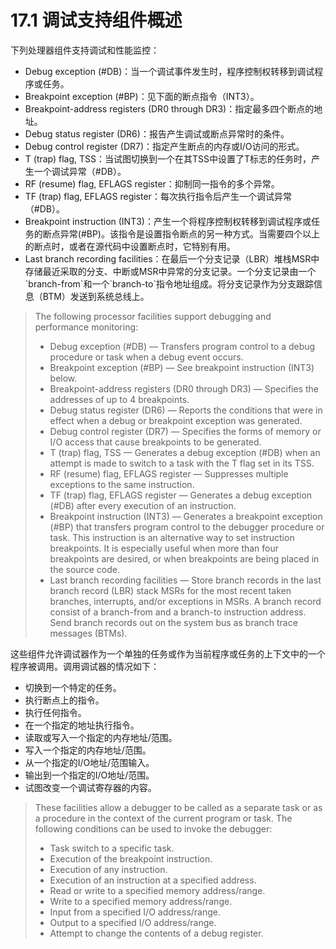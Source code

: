 # 17.1 调试支持组件概述

下列处理器组件支持调试和性能监控：

* Debug exception (#DB)：当一个调试事件发生时，程序控制权转移到调试程序或任务。
* Breakpoint exception (#BP)：见下面的断点指令（INT3）。
* Breakpoint-address registers (DR0 through DR3)：指定最多四个断点的地址。
* Debug status register (DR6)：报告产生调试或断点异常时的条件。
* Debug control register (DR7)：指定产生断点的内存或I/O访问的形式。
* T (trap) flag, TSS：当试图切换到一个在其TSS中设置了T标志的任务时，产生一个调试异常（#DB）。
* RF (resume) flag, EFLAGS register：抑制同一指令的多个异常。
* TF (trap) flag, EFLAGS register：每次执行指令后产生一个调试异常（#DB）。
* Breakpoint instruction (INT3)：产生一个将程序控制权转移到调试程序或任务的断点异常(#BP)。该指令是设置指令断点的另一种方式。当需要四个以上的断点时，或者在源代码中设置断点时，它特别有用。
* Last branch recording facilities：在最后一个分支记录（LBR）堆栈MSR中存储最近采取的分支、中断或MSR中异常的分支记录。一个分支记录由一个\`branch-from\`和一个\`branch-to\`指令地址组成。将分支记录作为分支跟踪信息（BTM）发送到系统总线上。

> The following processor facilities support debugging and performance monitoring:
>
> * Debug exception (#DB) — Transfers program control to a debug procedure or task when a debug event occurs.
> * Breakpoint exception (#BP) — See breakpoint instruction (INT3) below.
> * Breakpoint-address registers (DR0 through DR3) — Specifies the addresses of up to 4 breakpoints.
> * Debug status register (DR6) — Reports the conditions that were in effect when a debug or breakpoint exception was generated.
> * Debug control register (DR7) — Specifies the forms of memory or I/O access that cause breakpoints to be generated.
> * T (trap) flag, TSS — Generates a debug exception (#DB) when an attempt is made to switch to a task with the T flag set in its TSS.
> * RF (resume) flag, EFLAGS register — Suppresses multiple exceptions to the same instruction.
> * TF (trap) flag, EFLAGS register — Generates a debug exception (#DB) after every execution of an instruction.
> * Breakpoint instruction (INT3) — Generates a breakpoint exception (#BP) that transfers program control to the debugger procedure or task. This instruction is an alternative way to set instruction breakpoints. It is especially useful when more than four breakpoints are desired, or when breakpoints are being placed in the source code.
> * Last branch recording facilities — Store branch records in the last branch record (LBR) stack MSRs for the most recent taken branches, interrupts, and/or exceptions in MSRs. A branch record consist of a branch-from and a branch-to instruction address. Send branch records out on the system bus as branch trace messages (BTMs).

这些组件允许调试器作为一个单独的任务或作为当前程序或任务的上下文中的一个程序被调用。调用调试器的情况如下：

* 切换到一个特定的任务。
* 执行断点上的指令。
* 执行任何指令。
* 在一个指定的地址执行指令。
* 读取或写入一个指定的内存地址/范围。
* 写入一个指定的内存地址/范围。
* 从一个指定的I/O地址/范围输入。
* 输出到一个指定的I/O地址/范围。
* 试图改变一个调试寄存器的内容。

> These facilities allow a debugger to be called as a separate task or as a procedure in the context of the current program or task. The following conditions can be used to invoke the debugger:
>
> * Task switch to a specific task.
> * Execution of the breakpoint instruction.
> * Execution of any instruction.
> * Execution of an instruction at a specified address.
> * Read or write to a specified memory address/range.
> * Write to a specified memory address/range.
> * Input from a specified I/O address/range.
> * Output to a specified I/O address/range.
> * Attempt to change the contents of a debug register.
